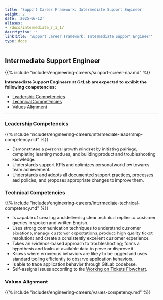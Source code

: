 ```yaml
---
title: 'Support Career Framework: Intermediate Support Engineer'
weight: 2
date: '2025-06-12'
aliases:
- /docs/intermediate_7_1_1/
description: ''
linkTitle: 'Support Career Framework: Intermediate Support Engineer'
type: docs
---
```


## Intermediate Support Engineer

 {{% include "includes/engineering-careers/support-career-nav.md" %}}

**Intermediate Support Engineers at GitLab are expected to exhibit the following competencies:**

- [Leadership Competencies](#leadership-competencies)
- [Technical Competencies](#technical-competencies)
- [Values Alignment](#values-alignment)

---

### Leadership Competencies

{{% include "includes/engineering-careers/intermediate-leadership-competency.md" %}}

- Demonstrates a personal growth mindset by initiating pairings, completing
  learning modules, and building product and troubleshooting knowledge.
- Understands support KPIs and optimizes personal workflow towards team
  achievement.
- Understands and adopts all documented support practices, processes
  and policies, and proposes appropriate changes to improve them.

### Technical Competencies

{{% include "includes/engineering-careers/intermediate-technical-competency.md" %}}

- Is capable of creating and delivering clear technical replies to customer
  queries in spoken and written English.
- Uses strong communication techniques to understand customer situations,
  manage customer expectations, produce high quality ticket resolutions and
  create a consistently excellent customer experience.
- Takes an evidence-based approach to troubleshooting; forms a hypothesis and
  looks at available data to prove or disprove it.
- Knows where erroneous behaviors are likely to be logged and uses
  standard tooling efficiently to observe application behaviors.
- Is able to trace application behavior through GitLab codebase.
- Self-assigns issues according to the [Working on Tickets Flowchart](/handbook/support/workflows/working-on-tickets/#working-on-tickets-flowchart).

### Values Alignment

{{% include "includes/engineering-careers/values-competency.md" %}}
